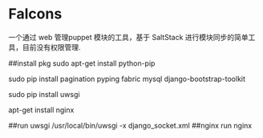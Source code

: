# Falcons 
 一个通过 web  管理puppet 模块的工具，基于 SaltStack 进行模块同步的简单工具，目前没有权限管理.

##install pkg
sudo apt-get install python-pip

sudo pip install pagination pyping fabric mysql django-bootstrap-toolkit

sudo pip install uwsgi

apt-get install nginx

##run uwsgi
/usr/local/bin/uwsgi -x django_socket.xml
##nginx run
nginx 



